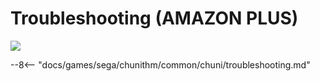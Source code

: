 # Troubleshooting (AMAZON PLUS)
<img class="header-logo" src="/img/sega/chunithm/amazonplus/logo.webp">

--8<-- "docs/games/sega/chunithm/common/chuni/troubleshooting.md"
